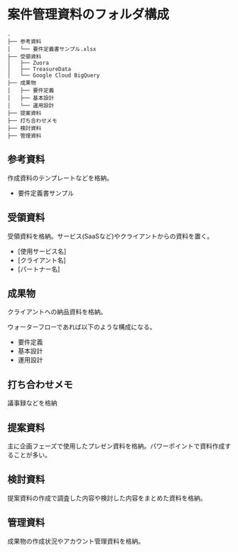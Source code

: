 # 案件管理資料のフォルダ構成

```
.
├── 参考資料
│   └── 要件定義書サンプル.xlsx
├── 受領資料
│   ├── Zuora
│   ├── TreasureData
│   └── Google Cloud BigQuery
├── 成果物
│   ├── 要件定義
│   ├── 基本設計
│   └── 運用設計
├── 提案資料
├── 打ち合わせメモ
├── 検討資料
├── 管理資料

```

## 参考資料
作成資料のテンプレートなどを格納。

- 要件定義書サンプル

## 受領資料

受領資料を格納。サービス(SaaSなど)やクライアントからの資料を置く。

- [使用サービス名]
- [クライアント名]
- [パートナー名]

## 成果物

クライアントへの納品資料を格納。

ウォーターフローであれば以下のような構成になる。

- 要件定義
- 基本設計
- 運用設計

## 打ち合わせメモ

議事録などを格納

## 提案資料

主に企画フェーズで使用したプレゼン資料を格納。パワーポイントで資料作成することが多い。

## 検討資料

提案資料の作成で調査した内容や検討した内容をまとめた資料を格納。

## 管理資料

成果物の作成状況やアカウント管理資料を格納。
